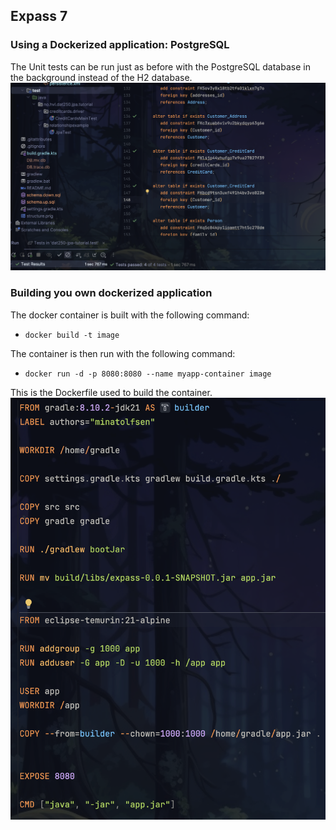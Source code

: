 ## Expass 7

### Using a Dockerized application: PostgreSQL
The Unit tests can be run just as before with the PostgreSQL database in the background instead of the H2 database.
![Unit tests with PostgreSQL](assets/expass7/UnitTest.png)

### Building you own dockerized application
The docker container is built with the following command:
- `docker build -t image`

The container is then run with the following command:
- `docker run -d -p 8080:8080 --name myapp-container image`

This is the Dockerfile used to build the container.
![Dockerfile](assets/expass7/Dockerfile.png)